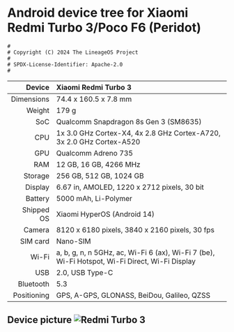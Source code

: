 # Android device tree for Xiaomi Redmi Turbo 3/Poco F6 (Peridot)

```
#
# Copyright (C) 2024 The LineageOS Project
#
# SPDX-License-Identifier: Apache-2.0
#
```

 Device       | Xiaomi Redmi Turbo 3
 -----------: | :-------------------------------------------------- 
Dimensions | 74.4 x 160.5 x 7.8 mm
Weight | 179 g
SoC | Qualcomm Snapdragon 8s Gen 3 (SM8635)
CPU | 1x 3.0 GHz Cortex-X4, 4x 2.8 GHz Cortex-A720, 3x 2.0 GHz Cortex-A520
GPU | Qualcomm Adreno 735
RAM | 12 GB, 16 GB, 4266 MHz
Storage | 256 GB, 512 GB, 1024 GB
Display | 6.67 in, AMOLED, 1220 x 2712 pixels, 30 bit
Battery | 5000 mAh, Li-Polymer
Shipped OS | Xiaomi HyperOS (Android 14)
Camera | 8120 x 6180 pixels, 3840 x 2160 pixels, 30 fps
SIM card | Nano-SIM
Wi-Fi | a, b, g, n, n 5GHz, ac, Wi-Fi 6 (ax), Wi-Fi 7 (be), Wi-Fi Hotspot, Wi-Fi Direct, Wi-Fi Display
USB | 2.0, USB Type-C
Bluetooth | 5.3
Positioning | GPS, A-GPS, GLONASS, BeiDou, Galileo, QZSS

## Device picture ![Redmi Turbo 3](https://fdn2.gsmarena.com/vv/pics/xiaomi/xiaomi-redmi-turbo3-2.jpg "Redmi Turbo 3")